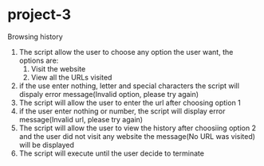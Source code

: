 # project-3
Browsing history
1. The script allow the user to choose any option the user want, the options are:
   1. Visit the website
   2. View all the URLs visited
3. if the use enter nothing, letter and special characters the script will dispaly error message(Invalid option, please try again)
4. The script will allow the user to enter the url after choosing option 1
5. if the user enter nothing or number, the script will display error message(Invalid url, please try again)
6. The script will allow the user to view the history after choosiing option 2 and the user did not visit any website the message(No URL was visited) will be displayed
7. The script will execute until the user decide to terminate 
